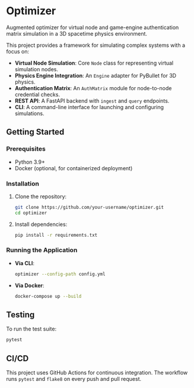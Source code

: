# Optimizer

Augmented optimizer for virtual node and game-engine authentication matrix simulation in a 3D spacetime physics environment.

This project provides a framework for simulating complex systems with a focus on:
- **Virtual Node Simulation**: Core `Node` class for representing virtual simulation nodes.
- **Physics Engine Integration**: An `Engine` adapter for PyBullet for 3D physics.
- **Authentication Matrix**: An `AuthMatrix` module for node-to-node credential checks.
- **REST API**: A FastAPI backend with `ingest` and `query` endpoints.
- **CLI**: A command-line interface for launching and configuring simulations.

## Getting Started

### Prerequisites
- Python 3.9+
- Docker (optional, for containerized deployment)

### Installation
1. Clone the repository:
   ```bash
   git clone https://github.com/your-username/optimizer.git
   cd optimizer
   ```
2. Install dependencies:
   ```bash
   pip install -r requirements.txt
   ```

### Running the Application
- **Via CLI**:
  ```bash
  optimizer --config-path config.yml
  ```
- **Via Docker**:
  ```bash
  docker-compose up --build
  ```

## Testing
To run the test suite:
```bash
pytest
```

## CI/CD
This project uses GitHub Actions for continuous integration. The workflow runs `pytest` and `flake8` on every push and pull request.